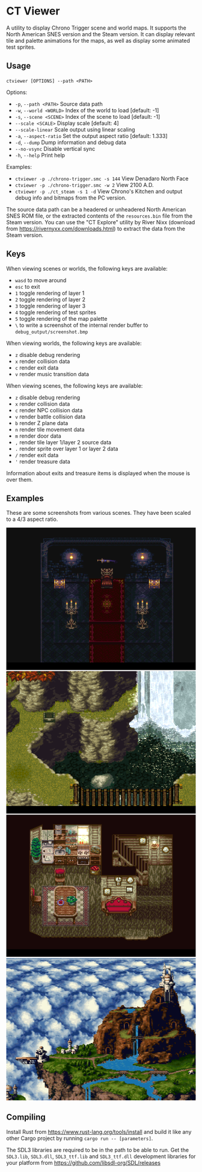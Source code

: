 # CT Viewer

A utility to display Chrono Trigger scene and world maps. It supports the North American SNES version and the Steam
version. It can display relevant tile and palette animations for the maps, as well as display some animated test
sprites.

## Usage

`ctviewer [OPTIONS] --path <PATH>`

Options:
- `-p`, `--path <PATH>`    Source data path
- `-w`, `--world <WORLD>`  Index of the world to load [default: -1]
- `-s`, `--scene <SCENE>`  Index of the scene to load [default: -1]
- `--scale <SCALE>`        Display scale [default: 4]
- `--scale-linear`         Scale output using linear scaling
- `-a`, `--aspect-ratio`   Set the output aspect ratio [default: 1.333]
- `-d`, `--dump`           Dump information and debug data
- `--no-vsync`             Disable vertical sync
- `-h`, `--help`           Print help

Examples:
- `ctviewer -p ./chrono-trigger.smc -s 144`  View Denadaro North Face
- `ctviewer -p ./chrono-trigger.smc -w 2`    View 2100 A.D.
- `ctviewer -p ./ct_steam -s 1 -d`           View Chrono's Kitchen and output debug info and bitmaps from the PC version.

The source data path can be a headered or unheadered North American SNES ROM file, or the extracted contents of the
`resources.bin` file from the Steam version. You can use the "CT Explore" utility by River Nixx (download from
https://rivernyxx.com/downloads.html) to extract the data from the Steam version.

## Keys

When viewing scenes or worlds, the following keys are available:

- `wasd` to move around
- `esc` to exit
- `1` toggle rendering of layer 1
- `2` toggle rendering of layer 2
- `3` toggle rendering of layer 3
- `4` toggle rendering of test sprites
- `5` toggle rendering of the map palette
- `\` to write a screenshot of the internal render buffer to `debug_output/screenshot.bmp`

When viewing worlds, the following keys are available:

- `z` disable debug rendering
- `x` render collision data 
- `c` render exit data
- `v` render music transition data

When viewing scenes, the following keys are available:

- `z` disable debug rendering
- `x` render collision data
- `c` render NPC collision data
- `v` render battle collision data
- `b` render Z plane data
- `n` render tile movement data
- `m` render door data
- `,` render tile layer 1/layer 2 source data
- `.` render sprite over layer 1 or layer 2 data
- `/` render exit data
- `'` render treasure data

Information about exits and treasure items is displayed when the mouse is over them.

## Examples

These are some screenshots from various scenes. They have been scaled to a 4/3 aspect ratio.

![Castle Magus Throne of Strength](/readme/Castle%20Magus%20Throne%20of%20Strength.png)
![Denadoro South Face](/readme/Denadoro%20South%20Face.png)
![Crono's Kitchen](/readme/Crono's%20Kitchen.png)
![Zeal Kingdom](/readme/Zeal%20Kingdom.png)

## Compiling

Install Rust from https://www.rust-lang.org/tools/install and build it like any other Cargo project by running
`cargo run -- [parameters]`.

The SDL3 libraries are required to be in the path to be able to run. Get the `SDL3.lib`, `SDL3.dll`, `SDL3_ttf.lib` and
`SDL3_ttf.dll` development libraries for your platform from https://github.com/libsdl-org/SDL/releases
